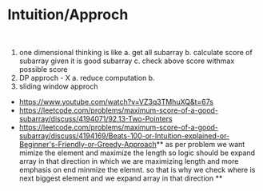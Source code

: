 # Intuition/Approch
​
1. one dimensional thinking is like
a. get all subarray
b. calculate score of subarray given it is good subarray
c. check above score withmax possible score
2. DP approch - X
a. reduce computation
b.
3. sliding window approch
*   https://www.youtube.com/watch?v=VZ3q3TMhuXQ&t=67s
*   https://leetcode.com/problems/maximum-score-of-a-good-subarray/discuss/4194071/92.13-Two-Pointers
*   https://leetcode.com/problems/maximum-score-of-a-good-subarray/discuss/4194169/Beats-100-or-Intuition-explained-or-Beginner's-Friendly-or-Greedy-Approach
​
** as per problem we want mimize the element and maximize the length so logic should be expand array in that direction in which we are maximizing length and more emphasis on end minmize the elemnt. so that is why we check where is next biggest element and we expand array in that direction **
​